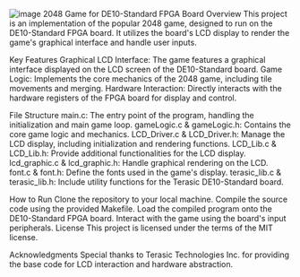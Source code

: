 ![image](https://github.com/Daniel-Saravia/2048_DE10_Standard_Game/assets/108732138/8852d052-d0bc-4366-8c85-1ea742fc90a9)
2048 Game for DE10-Standard FPGA Board
Overview
This project is an implementation of the popular 2048 game, designed to run on the DE10-Standard FPGA board. It utilizes the board's LCD display to render the game's graphical interface and handle user inputs.

Key Features
Graphical LCD Interface: The game features a graphical interface displayed on the LCD screen of the DE10-Standard board.
Game Logic: Implements the core mechanics of the 2048 game, including tile movements and merging.
Hardware Interaction: Directly interacts with the hardware registers of the FPGA board for display and control.

File Structure
main.c: The entry point of the program, handling the initialization and main game loop.
gameLogic.c & gameLogic.h: Contains the core game logic and mechanics.
LCD_Driver.c & LCD_Driver.h: Manage the LCD display, including initialization and rendering functions.
LCD_Lib.c & LCD_Lib.h: Provide additional functionalities for the LCD display.
lcd_graphic.c & lcd_graphic.h: Handle graphical rendering on the LCD.
font.c & font.h: Define the fonts used in the game's display.
terasic_lib.c & terasic_lib.h: Include utility functions for the Terasic DE10-Standard board.

How to Run
Clone the repository to your local machine.
Compile the source code using the provided Makefile.
Load the compiled program onto the DE10-Standard FPGA board.
Interact with the game using the board's input peripherals.
License
This project is licensed under the terms of the MIT license.

Acknowledgments
Special thanks to Terasic Technologies Inc. for providing the base code for LCD interaction and hardware abstraction.
